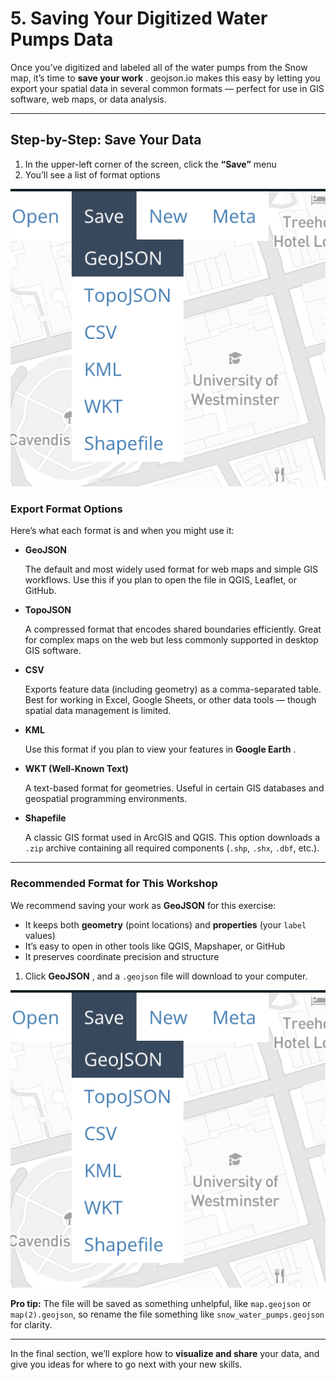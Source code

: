 # 5. Saving Your Digitized Water Pumps Data

Once you’ve digitized and labeled all of the water pumps from the Snow map, it’s time to **save your work** . geojson.io makes this easy by letting you export your spatial data in several common formats — perfect for use in GIS software, web maps, or data analysis.

---

## Step-by-Step: Save Your Data

1. In the upper-left corner of the screen, click the **“Save”** menu
2. You’ll see a list of format options



![](images/20250718_154920_image.png)

### Export Format Options

Here’s what each format is and when you might use it:

* **GeoJSON**

  The default and most widely used format for web maps and simple GIS workflows. Use this if you plan to open the file in QGIS, Leaflet, or GitHub.
* **TopoJSON**

  A compressed format that encodes shared boundaries efficiently. Great for complex maps on the web but less commonly supported in desktop GIS software.
* **CSV**

  Exports feature data (including geometry) as a comma-separated table. Best for working in Excel, Google Sheets, or other data tools — though spatial data management is limited.
* **KML**

  Use this format if you plan to view your features in **Google Earth** .
* **WKT (Well-Known Text)**

  A text-based format for geometries. Useful in certain GIS databases and geospatial programming environments.
* **Shapefile**

  A classic GIS format used in ArcGIS and QGIS. This option downloads a `.zip` archive containing all required components (`.shp`, `.shx`, `.dbf`, etc.).

---

### Recommended Format for This Workshop

We recommend saving your work as **GeoJSON** for this exercise:

* It keeps both **geometry** (point locations) and **properties** (your `label` values)
* It’s easy to open in other tools like QGIS, Mapshaper, or GitHub
* It preserves coordinate precision and structure

1. Click **GeoJSON** , and a `.geojson` file will download to your computer.

![](images/20250718_154944_image.png)

**Pro tip:** The file will be saved as something unhelpful, like `map.geojson` or `map(2).geojson`, so rename the file something like `snow_water_pumps.geojson` for clarity.

---

In the final section, we’ll explore how to **visualize and share** your data, and give you ideas for where to go next with your new skills.
